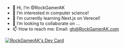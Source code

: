 - 👋 Hi, I’m @RockGamerAK
- 👀 I’m interested in computer science!
- 🌱 I’m currently learning Next.js on Verecel!
- 💞️ I’m looking to collaborate on ...
- 📫 How to reach me: Email: gh@RockGamerAK.com

[![RockGamerAK's Dev Card](https://api.daily.dev/devcards/f0e83bd18f9d4d2a927a495cb8c2bf31.png?r=zwc)](https://app.daily.dev/RockGamerAK)

<!---
RockGamerAK/RockGamerAK is a ✨ special ✨ repository because its `README.md` (this file) appears on your GitHub profile.
You can click the Preview link to take a look at your changes.
--->
